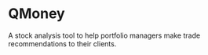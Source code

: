 # QMoney
A stock analysis tool to help portfolio managers make trade recommendations to their clients.
